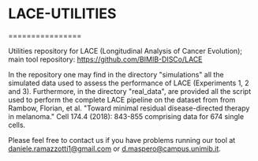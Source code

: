 # LACE-UTILITIES
================

Utilities repository for LACE (Longitudinal Analysis of Cancer Evolution); main tool repository: https://github.com/BIMIB-DISCo/LACE 

In the repository one may find in the directory "simulations" all the simulated data used to assess the performance of LACE (Experiments 1, 2 and 3). Furthermore, in the directory "real_data", are provided all the script used to perform the complete LACE pipeline on the dataset from from Rambow, Florian, et al. "Toward minimal residual disease-directed therapy in melanoma." Cell 174.4 (2018): 843-855 comprising data for 674 single cells. 

Please feel free to contact us if you have problems running our tool at daniele.ramazzotti1@gmail.com or d.maspero@campus.unimib.it. 
